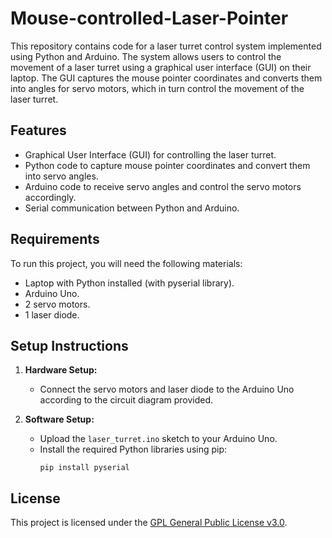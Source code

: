 # Mouse-controlled-Laser-Pointer

This repository contains code for a laser turret control system implemented using Python and Arduino. The system allows users to control the movement of a laser turret using a graphical user interface (GUI) on their laptop. The GUI captures the mouse pointer coordinates and converts them into angles for servo motors, which in turn control the movement of the laser turret.

## Features

- Graphical User Interface (GUI) for controlling the laser turret.
- Python code to capture mouse pointer coordinates and convert them into servo angles.
- Arduino code to receive servo angles and control the servo motors accordingly.
- Serial communication between Python and Arduino.

## Requirements

To run this project, you will need the following materials:

- Laptop with Python installed (with pyserial library).
- Arduino Uno.
- 2 servo motors.
- 1 laser diode.

## Setup Instructions

1. **Hardware Setup:**
   - Connect the servo motors and laser diode to the Arduino Uno according to the circuit diagram provided.

2. **Software Setup:**
   - Upload the `laser_turret.ino` sketch to your Arduino Uno.
   - Install the required Python libraries using pip:
     ```
     pip install pyserial
     ```



## License

This project is licensed under the [GPL General Public License v3.0](LICENSE).
